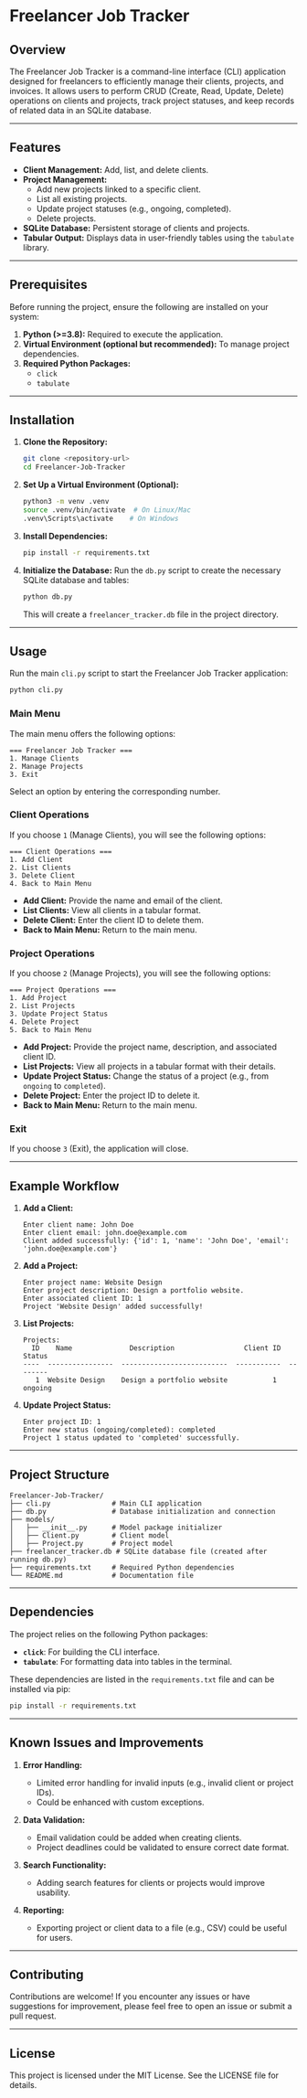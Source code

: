 # Freelancer Job Tracker

## Overview
The Freelancer Job Tracker is a command-line interface (CLI) application designed for freelancers to efficiently manage their clients, projects, and invoices. It allows users to perform CRUD (Create, Read, Update, Delete) operations on clients and projects, track project statuses, and keep records of related data in an SQLite database.

---

## Features

- **Client Management:** Add, list, and delete clients.
- **Project Management:**
  - Add new projects linked to a specific client.
  - List all existing projects.
  - Update project statuses (e.g., ongoing, completed).
  - Delete projects.
- **SQLite Database:** Persistent storage of clients and projects.
- **Tabular Output:** Displays data in user-friendly tables using the `tabulate` library.

---

## Prerequisites

Before running the project, ensure the following are installed on your system:

1. **Python (>=3.8):** Required to execute the application.
2. **Virtual Environment (optional but recommended):** To manage project dependencies.
3. **Required Python Packages:**
   - `click`
   - `tabulate`

---

## Installation

1. **Clone the Repository:**
   ```bash
   git clone <repository-url>
   cd Freelancer-Job-Tracker
   ```

2. **Set Up a Virtual Environment (Optional):**
   ```bash
   python3 -m venv .venv
   source .venv/bin/activate  # On Linux/Mac
   .venv\Scripts\activate    # On Windows
   ```

3. **Install Dependencies:**
   ```bash
   pip install -r requirements.txt
   ```

4. **Initialize the Database:**
   Run the `db.py` script to create the necessary SQLite database and tables:
   ```bash
   python db.py
   ```
   This will create a `freelancer_tracker.db` file in the project directory.

---

## Usage

Run the main `cli.py` script to start the Freelancer Job Tracker application:
```bash
python cli.py
```

### Main Menu
The main menu offers the following options:
```plaintext
=== Freelancer Job Tracker ===
1. Manage Clients
2. Manage Projects
3. Exit
```

Select an option by entering the corresponding number.

### Client Operations
If you choose `1` (Manage Clients), you will see the following options:
```plaintext
=== Client Operations ===
1. Add Client
2. List Clients
3. Delete Client
4. Back to Main Menu
```
- **Add Client:** Provide the name and email of the client.
- **List Clients:** View all clients in a tabular format.
- **Delete Client:** Enter the client ID to delete them.
- **Back to Main Menu:** Return to the main menu.

### Project Operations
If you choose `2` (Manage Projects), you will see the following options:
```plaintext
=== Project Operations ===
1. Add Project
2. List Projects
3. Update Project Status
4. Delete Project
5. Back to Main Menu
```
- **Add Project:** Provide the project name, description, and associated client ID.
- **List Projects:** View all projects in a tabular format with their details.
- **Update Project Status:** Change the status of a project (e.g., from `ongoing` to `completed`).
- **Delete Project:** Enter the project ID to delete it.
- **Back to Main Menu:** Return to the main menu.

### Exit
If you choose `3` (Exit), the application will close.

---

## Example Workflow

1. **Add a Client:**
   ```plaintext
   Enter client name: John Doe
   Enter client email: john.doe@example.com
   Client added successfully: {'id': 1, 'name': 'John Doe', 'email': 'john.doe@example.com'}
   ```

2. **Add a Project:**
   ```plaintext
   Enter project name: Website Design
   Enter project description: Design a portfolio website.
   Enter associated client ID: 1
   Project 'Website Design' added successfully!
   ```

3. **List Projects:**
   ```plaintext
   Projects:
     ID    Name              Description                 Client ID    Status
   ----  ----------------  --------------------------  -----------  --------
      1  Website Design    Design a portfolio website           1    ongoing
   ```

4. **Update Project Status:**
   ```plaintext
   Enter project ID: 1
   Enter new status (ongoing/completed): completed
   Project 1 status updated to 'completed' successfully.
   ```

---

## Project Structure

```
Freelancer-Job-Tracker/
├── cli.py               # Main CLI application
├── db.py                # Database initialization and connection
├── models/
│   ├── __init__.py      # Model package initializer
│   ├── Client.py        # Client model
│   ├── Project.py       # Project model
├── freelancer_tracker.db # SQLite database file (created after running db.py)
├── requirements.txt     # Required Python dependencies
└── README.md            # Documentation file
```

---

## Dependencies

The project relies on the following Python packages:

- **`click`**: For building the CLI interface.
- **`tabulate`**: For formatting data into tables in the terminal.

These dependencies are listed in the `requirements.txt` file and can be installed via pip:
```bash
pip install -r requirements.txt
```

---

## Known Issues and Improvements

1. **Error Handling:**
   - Limited error handling for invalid inputs (e.g., invalid client or project IDs).
   - Could be enhanced with custom exceptions.

2. **Data Validation:**
   - Email validation could be added when creating clients.
   - Project deadlines could be validated to ensure correct date format.

3. **Search Functionality:**
   - Adding search features for clients or projects would improve usability.

4. **Reporting:**
   - Exporting project or client data to a file (e.g., CSV) could be useful for users.

---

## Contributing

Contributions are welcome! If you encounter any issues or have suggestions for improvement, please feel free to open an issue or submit a pull request.

---

## License

This project is licensed under the MIT License. See the LICENSE file for details.

